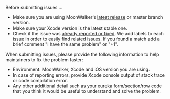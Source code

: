 Before submitting issues ...

- Make sure you are using MoonWalker's [latest release](https://github.com/xmartlabs/MoonWalker/releases) or master branch version.
- Make sure your Xcode version is the latest stable one.
- Check if the issue was [already reported or fixed](https://github.com/xmartlabs/MoonWalker/issues?utf8=%E2%9C%93&q=is%3Aissue). We add labels to each issue in order to easily find related issues. If you found a match add a brief comment "I have the same problem" or "+1".

When submitting issues, please provide the following information to help maintainers to fix the problem faster:

- Environment: MoonWalker, Xcode and iOS version you are using.
- In case of reporting errors, provide Xcode console output of stack trace or code compilation error.
- Any other additional detail such as your eureka form/section/row code that you think it would be useful to understand and solve the problem.

